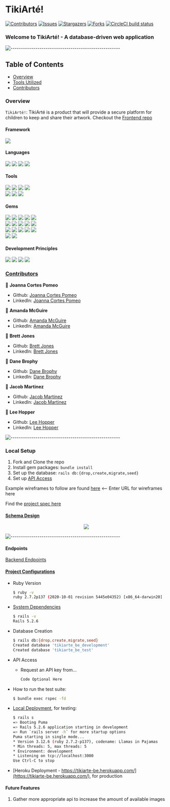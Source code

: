 # TikiArté!

[![Contributors][contributors-shield]][contributors-url]
[![Issues][issues-shield]][issues-url]
[![Stargazers][stars-shield]][stars-url]
[![Forks][forks-shield]][forks-url]
[![CircleCI build status][circleci-shield]][circleci-url]

### Welcome to TikiArté! - A database-driven web application

![-----------------------------------------------------](https://raw.githubusercontent.com/andreasbm/readme/master/assets/lines/rainbow.png)

## Table of Contents

- [Overview](#overview)
- [Tools Utilized](#framework)
- [Contributors](#contributors)


### Overview

`TikiArté!`: TikiArté is a product that will provide a secure platform for children to keep and share their artwork.
Checkout the [Frontend repo](https://github.com/danembb/tikiarte_fe)


#### Framework
<p>
  <img src="https://img.shields.io/badge/Ruby%20On%20Rails-b81818.svg?&style=flat&logo=rubyonrails&logoColor=white" />
</p>

#### Languages
<p>
  <img src="https://img.shields.io/badge/Ruby-CC0000.svg?&style=flaste&logo=ruby&logoColor=white" />
  <img src="https://img.shields.io/badge/ActiveRecord-CC0000.svg?&style=flaste&logo=rubyonrails&logoColor=white" />
  <img src="https://img.shields.io/badge/HTML5-0EB201.svg?&style=flaste&logo=html5&logoColor=white" />
  <img src="https://img.shields.io/badge/CSS3-1572B6.svg?&style=flaste&logo=css3&logoColor=white" />
</p>

#### Tools
<p>
  <img src="https://img.shields.io/badge/Atom-66595C.svg?&style=flaste&logo=atom&logoColor=white" />  
  <img src="https://img.shields.io/badge/Git-F05032.svg?&style=flaste&logo=git&logoColor=white" />
  <img src="https://img.shields.io/badge/GitHub-181717.svg?&style=flaste&logo=github&logoColor=white" />
  <img src="https://img.shields.io/badge/Postman-FF6E4F.svg?&style=flat&logo=postman&logoColor=white" />
  </br>
  <img src="https://img.shields.io/badge/CircleCI-FFBC4F.svg?&style=flat&logo=travis&logoColor=white" />
  <img src="https://img.shields.io/badge/Heroku-430098.svg?&style=flaste&logo=heroku&logoColor=white" />
  <img src="https://img.shields.io/badge/PostgreSQL-4169E1.svg?&style=flaste&logo=postgresql&logoColor=white" />
</p>

#### Gems
<p>
  <img src="https://img.shields.io/badge/rspec--rails-b81818.svg?&style=flaste&logo=rubygems&logoColor=white" />
  <img src="https://img.shields.io/badge/pry-b81818.svg?&style=flaste&logo=rubygems&logoColor=white" />  
  <img src="https://img.shields.io/badge/standard-b81818.svg?&style=flaste&logo=rubygems&logoColor=white" />  
  <img src="https://img.shields.io/badge/simplecov-b81818.svg?&style=flaste&logo=rubygems&logoColor=white" />  
  <img src="https://img.shields.io/badge/shoulda--matchers-b81818.svg?&style=flaste&logo=rubygems&logoColor=white" />
  </br>
  <img src="https://img.shields.io/badge/launchy-b81818.svg?&style=flaste&logo=rubygems&logoColor=white" />  
  <img src="https://img.shields.io/badge/capybara-b81818.svg?&style=flaste&logo=rubygems&logoColor=white" />
  <img src="https://img.shields.io/badge/bcrypt-b81818.svg?&style=flaste&logo=rubygems&logoColor=white" />  
  <img src="https://img.shields.io/badge/figaro-b81818.svg?&style=flaste&logo=rubygems&logoColor=white" />  
  <img src="https://img.shields.io/badge/faraday-b81818.svg?&style=flaste&logo=rubygems&logoColor=white" />
  </br>
  <img src="https://img.shields.io/badge/webmock-b81818.svg?&style=flaste&logo=rubygems&logoColor=white" />
  <img src="https://img.shields.io/badge/aws--sdk--s3-b81818.svg?&style=flaste&logo=rubygems&logoColor=white" />
  <img src="https://img.shields.io/badge/fast_jsonapi-b81818.svg?&style=flaste&logo=rubygems&logoColor=white" />
  <img src="https://img.shields.io/badge/image_processing-b81818.svg?&style=flaste&logo=rubygems&logoColor=white" />
  <img src="https://img.shields.io/badge/factory_bot_rails-b81818.svg?&style=flaste&logo=rubygems&logoColor=white" />
  </br>
  <img src="https://img.shields.io/badge/faker-b81818.svg?&style=flaste&logo=rubygems&logoColor=white" />
  <img src="https://img.shields.io/badge/active_storage_validations-b81818.svg?&style=flaste&logo=rubygems&logoColor=white" />
</p>

#### Development Principles
<p>
  <img src="https://img.shields.io/badge/OOP-b81818.svg?&style=flaste&logo=OOP&logoColor=white" />
  <img src="https://img.shields.io/badge/TDD-b87818.svg?&style=flaste&logo=TDD&logoColor=white" />
  <img src="https://img.shields.io/badge/MVC-b8b018.svg?&style=flaste&logo=MVC&logoColor=white" />
  <img src="https://img.shields.io/badge/REST-33b818.svg?&style=flaste&logo=REST&logoColor=white" />  
</p>


### <ins>Contributors</ins>

👤  **Joanna Cortes Pomeo**
- Github: [Joanna Cortes Pomeo](https://github.com/JoannaCoPo)
- LinkedIn: [Joanna Cortes Pomeo](https://www.linkedin.com/in/joanna-cortes-pomeo-6b1a3aba/)

👤  **Amanda McGuire**
- Github: [Amanda McGuire](https://github.com/amcguire17)
- LinkedIn: [Amanda McGuire](https://www.linkedin.com/in/amanda-e-mcguire/)

👤  **Brett Jones**
- Github: [Brett Jones](https://github.com/Bhjones45)
- LinkedIn: [Brett Jones](https://www.linkedin.com/in/brett-h-jones/)

👤  **Dane Brophy**
- Github: [Dane Brophy](https://github.com/danembb)
- LinkedIn: [Dane Brophy](https://www.linkedin.com/in/dane-brophy/)

👤  **Jacob Martinez**
- Github: [Jacob Martinez](https://github.com/Jacobmar13)
- LinkedIn: [Jacob Martinez](https://www.linkedin.com/in/jacob-martinez-696633180/)

👤  **Lee Hopper**
- Github: [Lee Hopper](https://github.com/leehopper)
- LinkedIn: [Lee Hopper](https://www.linkedin.com/in/lee-hopper/)

![-----------------------------------------------------](https://raw.githubusercontent.com/andreasbm/readme/master/assets/lines/rainbow.png)

<!-- MARKDOWN LINKS & IMAGES -->

[contributors-shield]: https://img.shields.io/github/contributors/Bhjones45/tikiarte_be.svg?style=flat
[contributors-url]: https://github.com/dBhjones45/tikiarte_be/graphs/contributors
[forks-shield]: https://img.shields.io/github/forks/Bhjones45/tikiarte_be.svg?style=flat
[forks-url]: https://github.com/Bhjones45/tikiarte_be/network/members
[stars-shield]: https://img.shields.io/github/stars/Bhjones45/tikiarte_be.svg?style=flat
[stars-url]: https://github.com/Bhjones45/tikiarte_be/stargazers
[issues-shield]: https://img.shields.io/github/issues/Bhjones45/tikiarte_be.svg?style=flat
[issues-url]: https://github.com/Bhjones45/tikiarte_be/issues
[circleci-shield]: https://img.shields.io/circleci/build/github/Bhjones45/tikiarte_be?logo=circleci
[circleci-url]: https://circleci.com/gh/Bhjones45/tikiarte_be


### Local Setup

1. Fork and Clone the repo
2. Install gem packages: `bundle install`
3. Set up the database: `rails db:{drop,create,migrate,seed}`
4. Set up [API Access](#project-configurations)

Example wireframes to follow are found [here](www.time.gov) <-- Enter URL for wireframes here

Find the [project spec here](https://backend.turing.edu/module3/projects/consultancy/)

#### [Schema Design](https://dbdiagram.io)

<p align="center">
  <img src="https://user-images.githubusercontent.com/80134340/134261007-15b1200f-a7ec-4171-bcda-83417c4e9c3f.png"/>
</p>

![-----------------------------------------------------](https://raw.githubusercontent.com/andreasbm/readme/master/assets/lines/rainbow.png)

#### Endpoints

[Backend Endpoints](https://github.com/Bhjones45/tikiarte_be/wiki/Endpoints)

#### <ins>Project Configurations</ins>

* Ruby Version
    ```bash
    $ ruby -v
    ruby 2.7.2p137 (2020-10-01 revision 5445e04352) [x86_64-darwin20]
    ```

* [System Dependencies](https://github.com/Bhjones45/tikiarte_be/blob/main/Gemfile)
    ```bash
    $ rails -v
    Rails 5.2.6
    ```

* Database Creation
    ```bash
    $ rails db:{drop,create,migrate,seed}
    Created database 'tikiarte_be_development'
    Created database 'tikiarte_be_test'
    ```

* API Access
  - Request an API key from...
  
      ```bash
      Code Optional Here
      ```



* How to run the test suite:
    ```bash
    $ bundle exec rspec -fd
    ```

* [Local Deployment](http://localhost:3000), for testing:
    ```bash
    $ rails s
  => Booting Puma
  => Rails 5.2.6 application starting in development
  => Run `rails server -h` for more startup options
  Puma starting in single mode...
  * Version 3.12.6 (ruby 2.7.2-p137), codename: Llamas in Pajamas
  * Min threads: 5, max threads: 5
  * Environment: development
  * Listening on tcp://localhost:3000
  Use Ctrl-C to stop
    ```

* [Heroku Deployment - https://tikiarte-be.herokuapp.com/](https://tikiarte-be.herokuapp.com/), for production

#### Future Features
1. Gather more appropriate api to increase the amount of available images
